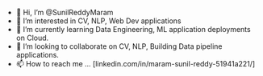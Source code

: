 - 👋 Hi, I’m @SunilReddyMaram
- 👀 I’m interested in CV, NLP, Web Dev applications
- 🌱 I’m currently learning Data Engineering, ML application deployments on Cloud.
- 💞️ I’m looking to collaborate on CV, NLP, Building Data pipeline applications.
- 📫 How to reach me ... [linkedin.com/in/maram-sunil-reddy-51941a221/]

<!---
SunilReddyMaram/SunilReddyMaram is a ✨ special ✨ repository because its `README.md` (this file) appears on your GitHub profile.
You can click the Preview link to take a look at your changes.
--->
